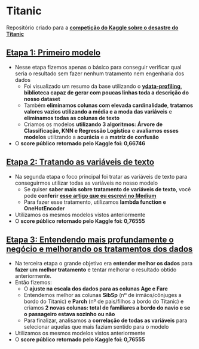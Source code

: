 # Titanic
Repositório criado para a **[competição do Kaggle sobre o desastre do Titanic](https://www.kaggle.com/competitions/titanic/overview)**

## [Etapa 1: Primeiro modelo](https://github.com/lucaslealx/Titanic/blob/main/Parte1.ipynb)
- Nesse etapa fizemos apenas o básico para conseguir verificar qual seria o resultado sem fazer nenhum tratamento nem engenharia dos dados
  - Foi visualizado um resumo da base utilizando o **[ydata-profiling](https://github.com/ydataai/ydata-profiling), biblioteca capaz de gerar com poucas linhas toda a descrição do nosso dataset**
  - Também **eliminamos colunas com elevada cardinalidade**, **tratamos valores vazios utilizando a média e a moda das variáveis** e **eliminamos todas as colunas de texto**
  - Criamos os modelos **utilizando 3 algoritmos: Árvore de Classificação, KNN e Regressão Logística** e **avaliamos esses modelos** utilizando a **acurácia** e a **matriz de confusão**
- O **score público retornado pelo Kaggle foi: 0,66746**

## [Etapa 2: Tratando as variáveis de texto](https://github.com/lucaslealx/Titanic/blob/main/Parte2.ipynb)
- Na segunda etapa o foco principal foi tratar as variáveis de texto para conseguirmos utilizar todas as variáveis no nosso modelo
  - Se quiser **saber mais sobre tratamento de variáveis de texto**, você pode **conferir [esse artigo que eu escrevi no Medium](https://medium.com/@llucaslleall/tratando-vari%C3%A1veis-categ%C3%B3ricas-em-projetos-de-ci%C3%AAncia-de-dados-834dcc5bb636)**
  - Para fazer esse tratamento, utilizamos **lambda function e OneHotEncoder**
- Utilizamos os mesmos modelos vistos anteriormente
- O **score público retornado pelo Kaggle foi: 0,76555**

## [Etapa 3: Entendendo mais profundamente o negócio e melhorando os tratamentos dos dados](https://github.com/lucaslealx/Titanic/blob/main/Parte3.ipynb)
- Na terceira etapa o grande objetivo era **entender melhor os dados** para **fazer um melhor tratamento** e tentar melhorar o resultado obtido anteriormente.
- Então fizemos:
  - O **ajuste na escala dos dados para as colunas Age e Fare**
  - Entendemos melhor as colunas **SibSp** (nº de irmãos/cônjuges a bordo do Titanic) e **Parch** (nº de pais/filhos a bordo do Titanic) e criamos **2 novas colunas: total de familiares a bordo do navio e se o passageiro estava sozinho ou não**
  - Para finalizar, analisamos a **correlação de todas as variáveis** para selecionar aquelas que mais faziam sentido para o modelo
- Utilizamos os mesmos modelos vistos anteriormente
- O **score público retornado pelo Kaggle foi: 0,76555**
